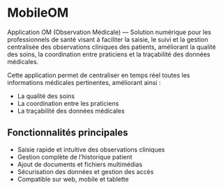 # MobileOM
Application OM (Observation Médicale) — Solution numérique pour les professionnels de santé visant à faciliter la saisie, le suivi et la gestion centralisée des observations cliniques des patients, améliorant la qualité des soins, la coordination entre praticiens et la traçabilité des données médicales.

Cette application permet de centraliser en temps réel toutes les informations médicales pertinentes, améliorant ainsi :

- La qualité des soins
- La coordination entre les praticiens
- La traçabilité des données médicales

## Fonctionnalités principales

- Saisie rapide et intuitive des observations cliniques
- Gestion complète de l’historique patient
- Ajout de documents et fichiers multimédias
- Sécurisation des données et gestion des accès
- Compatible sur web, mobile et tablette

